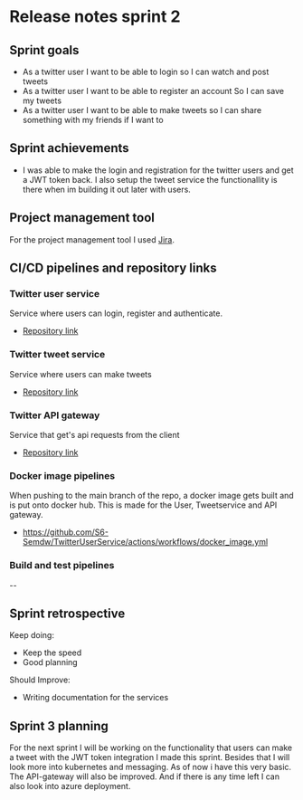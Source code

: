 # Release notes sprint 2

## Sprint goals

- As a twitter user I want to be able to login so I can watch and post tweets
- As a twitter user I want to be able to register an account So I can save my tweets
- As a twitter user I want to be able to make tweets so I can share something with my friends if I want to

## Sprint achievements

- I was able to make the login and registration for the twitter users and get a JWT token back. I also setup the tweet service the functionallity is there when im building it out later with users.

## Project management tool

For the project management tool I used [Jira](https://semdewilde.atlassian.net/jira/software/projects/ST/boards/1).

## CI/CD pipelines and repository links

### Twitter user service
Service where users can login, register and authenticate.

- [Repository link](https://github.com/S6-Semdw/TwitterUserService)

### Twitter tweet service
Service where users can make tweets

- [Repository link](https://github.com/S6-Semdw/TwitterTweetService)

### Twitter API gateway
Service that get's api requests from the client

- [Repository link](https://github.com/S6-Semdw/TwitterApiGateway)


### Docker image pipelines

When pushing to the main branch of the repo, a docker image gets built and is put onto docker hub. This is made for the User, Tweetservice and API gateway. 

- https://github.com/S6-Semdw/TwitterUserService/actions/workflows/docker_image.yml

### Build and test pipelines

--

## Sprint retrospective

Keep doing:
  -	Keep the speed  
  - Good planning
  
Should Improve:
  -	Writing documentation for the services
  
  
## Sprint 3 planning 

For the next sprint I will be working on the functionality that users can make a tweet with the JWT token integration I made this sprint. Besides that I will look more into kubernetes and messaging. As of now i have this very basic.
The API-gateway will also be improved. And if there is any time left I can also look into azure deployment.

